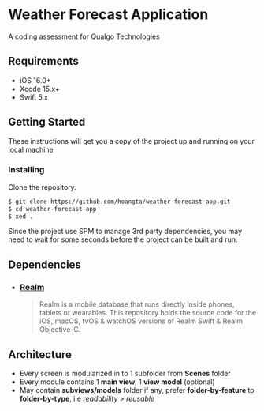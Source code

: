 # Weather Forecast Application

A coding assessment for Qualgo Technologies

## Requirements
* iOS 16.0+ 
* Xcode 15.x+
* Swift 5.x

## Getting Started
These instructions will get you a copy of the project up and running on your local machine

### Installing

Clone the repository.

```bash
$ git clone https://github.com/hoangta/weather-forecast-app.git
$ cd weather-forecast-app
$ xed .
```

Since the project use SPM to manage 3rd party dependencies, you may need to wait for some seconds before the project can be built and run.

## Dependencies
* ### [Realm](https://github.com/realm/realm-swift) 
    > Realm is a mobile database that runs directly inside phones, tablets or wearables. This repository holds the source code for the iOS, macOS, tvOS & watchOS versions of Realm Swift & Realm Objective-C.

## Architecture
* Every screen is modularized in to 1 subfolder from **Scenes** folder
* Every module contains 1 **main view**, 1 **view model** (optional)
* May contain **subviews/models** folder if any, prefer **folder-by-feature** to **folder-by-type**, i.e  *readability* > *reusable*
